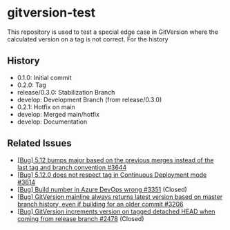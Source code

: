 # gitversion-test

This repository is used to test a special edge case in GitVersion where the calculated version on a tag is not correct.
For the history

## History

- 0.1.0: Initial commit
- 0.2.0: Tag
- release/0.3.0: Stabilization Branch
- develop: Development Branch (from release/0.3.0)
- 0.2.1: Hotfix on main
- develop: Merged main/hotfix
- develop: Documentation

## Related Issues

- [[Bug] 5.12 bumps major based on the previous merges instead of the last tag and branch convention #3644](https://github.com/GitTools/GitVersion/issues/3644)
- [[Bug] 5.12.0 does not respect tag in Continuous Deployment mode #3614](https://github.com/GitTools/GitVersion/issues/3614)
- [[Bug] Build number in Azure DevOps wrong #3351](https://github.com/GitTools/GitVersion/issues/3351) (Closed)
- [[Bug] GitVersion mainline always returns latest version based on master branch history, even if building for an older commit #3206](https://github.com/GitTools/GitVersion/issues/3206)
- [[Bug] GitVersion increments version on tagged detached HEAD when coming from release branch #2478](https://github.com/GitTools/GitVersion/issues/2478) (Closed)
